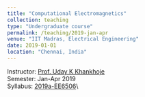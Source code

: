 ```yaml
---
title: "Computational Electromagnetics"
collection: teaching
type: "Undergraduate course"
permalink: /teaching/2019-jan-apr
venue: "IIT Madras, Electrical Engineering"
date: 2019-01-01
location: "Chennai, India"
---
```


Instructor: [Prof. Uday K Khankhoje](http://www.ee.iitm.ac.in/uday/)\
Semester: Jan-Apr 2019\
Syllabus: [2019a-EE6506](http://www.ee.iitm.ac.in/uday/2019a-EE6506/index.html)\
